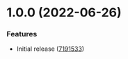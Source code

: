 # 1.0.0 (2022-06-26)


### Features

* Initial release ([7191533](https://github.com/de-it-krachten/ansible-role-virtualbox/commit/7191533587dd0184922907450b577865fe2d23de))
